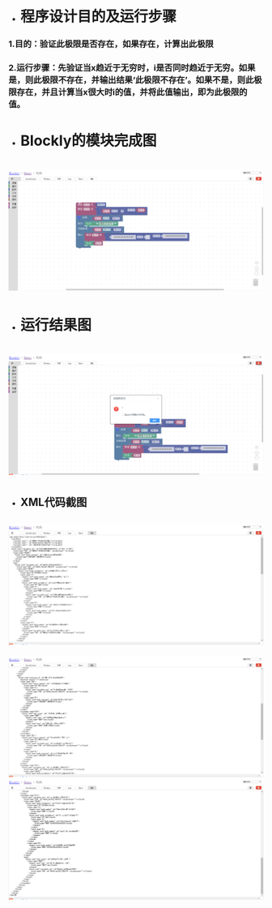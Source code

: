 * # 程序设计目的及运行步骤

### 1.目的：验证此极限是否存在，如果存在，计算出此极限

### 2.运行步骤：先验证当x趋近于无穷时，i是否同时趋近于无穷。如果是，则此极限不存在，并输出结果‘此极限不存在’。如果不是，则此极限存在，并且计算当x很大时i的值，并将此值输出，即为此极限的值。

* # Blockly的模块完成图

# ![](/assets/模块完成图.png)

* # 运行结果图

# ![](/assets/运行结果.png)

* ## XML代码截图

## ![](/assets/代码1.png)

![](/assets/代码2.png)![](/assets/代码3.png)

